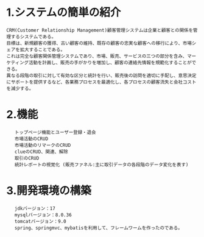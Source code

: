 # 1.システムの簡単の紹介
    CRM(Customer Relationship Management)顧客管理システムは企業と顧客との関係を管理するシステムである。
    目標は、新規顧客の獲得、古い顧客の維持、既存の顧客の忠実な顧客への移行により、市場シェアを拡大することである。
    これは完全な顧客関係管理システムであり、市場、販売、サービスの三つの部分を含み、マーケティング活動を計画し、販売の手がかりを増加し、顧客の連絡先情報を規範化することができる。
    異なる段階の取引に対して有効な区分と統計を行い、販売後の訪問を適切に手配し、意思決定にサポートを提供するなど、各業務プロセスを最適化し、各プロセスの顧客流失と会社コストを減少する。

# 2.機能
       トップページ機能とユーザー登録・退会
       市場活動のCRUD
       市場活動のリマークのCRUD
       clueのCRUD、関連、解除
       取引のCRUD
       統計レポートの視覚化 (販売ファネル:主に取引データの各段階のデータ変化を表す)
      
# 3.開発環境の構築
       jdkバージョン：17
       mysqlバージョン：8.0.36
       tomcatバージョン：9.0
       spring、springmvc、mybatisを利用して、フレームワームを作ったのである。
